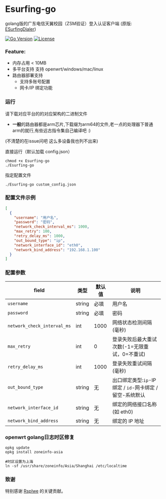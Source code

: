 # Esurfing-go

golang版的广东电信天翼校园（ZSM验证）登入认证客户端
(原版: [ESurfingDialer](https://github.com/Rsplwe/ESurfingDialer))

[![Go Version](https://img.shields.io/badge/Go-1.24.2-blue)](https://golang.org/)
[![License](https://img.shields.io/badge/License-Apache2.0-green)](LICENSE)

### Feature:
- 内存占用 < 10MB
- 多平台支持 支持 openwrt/windows/mac/linux
- 路由器部署支持
    - 支持多账号配置
    - 网卡/IP 绑定功能

### 运行
请下载对应平台的的对应架构的二进制文件

- **一般**的路由器都是arm芯片,下载缀为arm64的文件,老一点的处理器下普通arm的就行,有些远古指令集自己编译吧 :)

(不清楚的在issue问吧 这么多设备我也列不出来)

直接运行（默认加载 config.json）
```shell
chmod +x Esurfing-go
./Esurfing-go
```

指定配置文件
```shell
./Esurfing-go custom_config.json
```

### 配置文件示例
```json
[
  {
    "username": "用户名",
    "password": "密码",
    "network_check_interval_ms": 1000,
    "max_retry": 100,
    "retry_delay_ms": 1000,
    "out_bound_type": "ip",
    "network_interface_id": "eth0",
    "network_bind_address": "192.168.1.100"
  }
]
```
### 配置参数

| field                       | 类型     | 默认值  | 说明                                     |
|-----------------------------|--------|------|----------------------------------------|
| `username`                  | string | 必填   | 用户名                                    |
| `password`                  | string | 必填   | 密码                                     |
| `network_check_interval_ms` | int    | 1000 | 网络状态检测间隔(毫秒)                           |
| `max_retry`                 | int    | 0    | 登录失败后最大重试次数(-1=无限重试，0=不重试)             |
| `retry_delay_ms`            | int    | 1000 | 登录失败重试间隔(毫秒)                           |
| `out_bound_type`            | string | 无    | 出口绑定类型:`ip`-IP绑定 / `id`-网卡绑定 / 留空-系统默认 |
| `network_interface_id`      | string | 无    | 绑定的网络接口名称(如 eth0)                      |
| `network_bind_address`      | string | 无    | 绑定的 IP 地址                              |

### openwrt golang日志时区修复
```shell
opkg update
opkg install zoneinfo-asia
```
```shell
#时区设置为上海
ln -sf /usr/share/zoneinfo/Asia/Shanghai /etc/localtime
```

### 致谢
特别感谢 [Rsplwe](https://github.com/Rsplwe) 的关键贡献。

